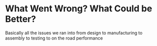 # What Went Wrong? What Could be Better?

Basically all the issues we ran into from design to manufacturing to assembly to testing to on the road performance
